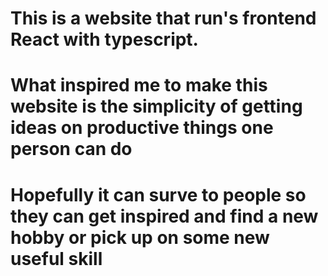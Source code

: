 # This is a website that run's frontend React with typescript.
# What inspired me to make this website is the simplicity of getting ideas on productive things one person can do
# Hopefully it can surve to people so they can get inspired and find a new hobby or pick up on some new useful skill